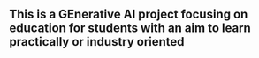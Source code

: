 ## This is a GEnerative AI project focusing on education for students with an aim to learn practically or industry oriented
